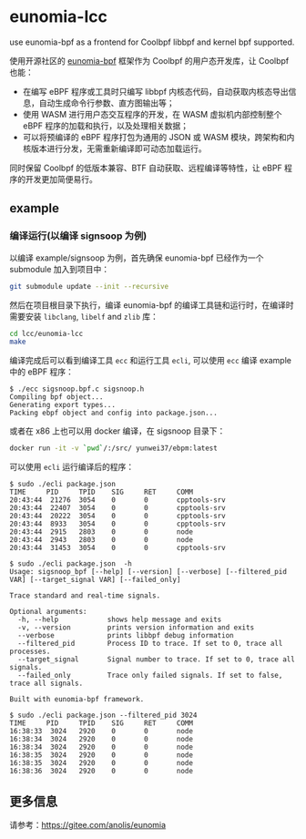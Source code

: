 # eunomia-lcc

use eunomia-bpf as a frontend for Coolbpf libbpf and kernel bpf supported.

使用开源社区的 [eunomia-bpf](https://gitee.com/anolis/eunomia) 框架作为 Coolbpf 的用户态开发库，让 Coolbpf 也能：

- 在编写 eBPF 程序或工具时只编写 libbpf 内核态代码，自动获取内核态导出信息，自动生成命令行参数、直方图输出等；
- 使用 WASM 进行用户态交互程序的开发，在 WASM 虚拟机内部控制整个 eBPF 程序的加载和执行，以及处理相关数据；
- 可以将预编译的 eBPF 程序打包为通用的 JSON 或 WASM 模块，跨架构和内核版本进行分发，无需重新编译即可动态加载运行。

同时保留 Coolbpf 的低版本兼容、BTF 自动获取、远程编译等特性，让 eBPF 程序的开发更加简便易行。

## example

### 编译运行(以编译 signsoop 为例)

以编译 example/signsoop 为例，首先确保 eunomia-bpf 已经作为一个 submodule 加入到项目中：

```bash
git submodule update --init --recursive
```

然后在项目根目录下执行，编译 eunomia-bpf 的编译工具链和运行时，在编译时需要安装 `libclang`, `libelf` and `zlib` 库：

```bash
cd lcc/eunomia-lcc
make
```

编译完成后可以看到编译工具 `ecc` 和运行工具 `ecli`, 可以使用 `ecc` 编译 example 中的 eBPF 程序：

```console
$ ./ecc sigsnoop.bpf.c sigsnoop.h
Compiling bpf object...
Generating export types...
Packing ebpf object and config into package.json...
```

或者在 x86 上也可以用 docker 编译，在 sigsnoop 目录下：

```bash
docker run -it -v `pwd`/:/src/ yunwei37/ebpm:latest
```

可以使用 `ecli` 运行编译后的程序：

```console
$ sudo ./ecli package.json
TIME     PID     TPID    SIG     RET     COMM    
20:43:44  21276  3054    0       0       cpptools-srv
20:43:44  22407  3054    0       0       cpptools-srv
20:43:44  20222  3054    0       0       cpptools-srv
20:43:44  8933   3054    0       0       cpptools-srv
20:43:44  2915   2803    0       0       node
20:43:44  2943   2803    0       0       node
20:43:44  31453  3054    0       0       cpptools-srv

$ sudo ./ecli package.json  -h
Usage: sigsnoop_bpf [--help] [--version] [--verbose] [--filtered_pid VAR] [--target_signal VAR] [--failed_only]

Trace standard and real-time signals.

Optional arguments:
  -h, --help            shows help message and exits 
  -v, --version         prints version information and exits 
  --verbose             prints libbpf debug information 
  --filtered_pid        Process ID to trace. If set to 0, trace all processes. 
  --target_signal       Signal number to trace. If set to 0, trace all signals. 
  --failed_only         Trace only failed signals. If set to false, trace all signals. 

Built with eunomia-bpf framework.

$ sudo ./ecli package.json --filtered_pid 3024
TIME     PID     TPID    SIG     RET     COMM    
16:38:33  3024   2920    0       0       node
16:38:34  3024   2920    0       0       node
16:38:34  3024   2920    0       0       node
16:38:35  3024   2920    0       0       node
16:38:35  3024   2920    0       0       node
16:38:36  3024   2920    0       0       node
```

### 

## 更多信息

请参考：<https://gitee.com/anolis/eunomia>
